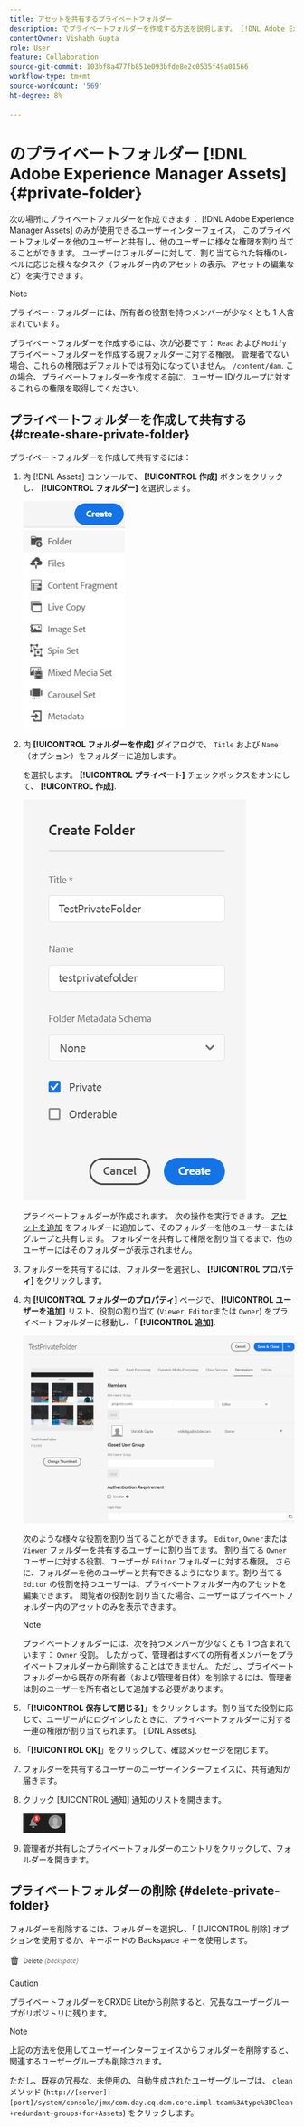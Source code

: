 ```yaml
---
title: アセットを共有するプライベートフォルダー
description: でプライベートフォルダーを作成する方法を説明します。 [!DNL Adobe Experience Manager Assets] を共有し、他のユーザーに様々な権限を割り当てます。
contentOwner: Vishabh Gupta
role: User
feature: Collaboration
source-git-commit: 103bf8a477fb851e093bfde8e2c0535f49a01566
workflow-type: tm+mt
source-wordcount: '569'
ht-degree: 8%

---
```


# のプライベートフォルダー [!DNL Adobe Experience Manager Assets] {#private-folder}

次の場所にプライベートフォルダーを作成できます： [!DNL Adobe Experience Manager Assets] のみが使用できるユーザーインターフェイス。 このプライベートフォルダーを他のユーザーと共有し、他のユーザーに様々な権限を割り当てることができます。 ユーザーはフォルダーに対して、割り当てられた特権のレベルに応じた様々なタスク（フォルダー内のアセットの表示、アセットの編集など）を実行できます。

>[!NOTE]
>
>プライベートフォルダーには、所有者の役割を持つメンバーが少なくとも 1 人含まれています。
>
>プライベートフォルダーを作成するには、次が必要です： `Read` および `Modify` プライベートフォルダーを作成する親フォルダーに対する権限。 管理者でない場合、これらの権限はデフォルトでは有効になっていません。 `/content/dam`. この場合、プライベートフォルダーを作成する前に、ユーザー ID/グループに対するこれらの権限を取得してください。

## プライベートフォルダーを作成して共有する  {#create-share-private-folder}

プライベートフォルダーを作成して共有するには：

1. 内 [!DNL Assets] コンソールで、 **[!UICONTROL 作成]** ボタンをクリックし、 **[!UICONTROL フォルダー]** を選択します。

   ![アセットフォルダーの作成](assets/create-folder.png)

1. 内 **[!UICONTROL フォルダーを作成]** ダイアログで、 `Title` および `Name` （オプション）をフォルダーに追加します。

   を選択します。 **[!UICONTROL プライベート]** チェックボックスをオンにして、 **[!UICONTROL 作成]**.

   ![chlimage_1-413](assets/create-private-folder.png)

   プライベートフォルダーが作成されます。 次の操作を実行できます。 [アセットを追加](add-assets.md#upload-assets) をフォルダーに追加して、そのフォルダーを他のユーザーまたはグループと共有します。 フォルダーを共有して権限を割り当てるまで、他のユーザーにはそのフォルダーが表示されません。

1. フォルダーを共有するには、フォルダーを選択し、 **[!UICONTROL プロパティ]** をクリックします。

1. 内 **[!UICONTROL フォルダーのプロパティ]** ページで、 **[!UICONTROL ユーザーを追加]** リスト、役割の割り当て (`Viewer`, `Editor`または `Owner`) をプライベートフォルダーに移動し、「 **[!UICONTROL 追加]**.

   ![assign-user-group](assets/assign-permissions-private-folder.png)

   次のような様々な役割を割り当てることができます。 `Editor`, `Owner`または `Viewer` フォルダーを共有するユーザーに割り当てます。 割り当てる `Owner` ユーザーに対する役割、ユーザーが `Editor` フォルダーに対する権限。 さらに、フォルダーを他のユーザーと共有できるようになります。割り当てる `Editor` の役割を持つユーザーは、プライベートフォルダー内のアセットを編集できます。 閲覧者の役割を割り当てた場合、ユーザーはプライベートフォルダー内のアセットのみを表示できます。

   >[!NOTE]
   >
   >プライベートフォルダーには、次を持つメンバーが少なくとも 1 つ含まれています： `Owner` 役割。 したがって、管理者はすべての所有者メンバーをプライベートフォルダーから削除することはできません。 ただし、プライベートフォルダーから既存の所有者（および管理者自体）を削除するには、管理者は別のユーザーを所有者として追加する必要があります。

1. 「**[!UICONTROL 保存して閉じる]**」をクリックします。割り当てた役割に応じて、ユーザーがにログインしたときに、プライベートフォルダーに対する一連の権限が割り当てられます。 [!DNL Assets].
1. 「**[!UICONTROL OK]**」をクリックして、確認メッセージを閉じます。
1. フォルダーを共有するユーザーのユーザーインターフェイスに、共有通知が届きます。

1. クリック [!UICONTROL 通知] 通知のリストを開きます。

   ![通知](assets/notification-icon.png)

1. 管理者が共有したプライベートフォルダーのエントリをクリックして、フォルダーを開きます。

## プライベートフォルダーの削除 {#delete-private-folder}

フォルダーを削除するには、フォルダーを選択し、「 [!UICONTROL 削除] オプションを使用するか、キーボードの Backspace キーを使用します。

![上部メニューの削除オプション](assets/delete-option.png)

>[!CAUTION]
>
>プライベートフォルダーをCRXDE Liteから削除すると、冗長なユーザーグループがリポジトリに残ります。

>[!NOTE]
>
>上記の方法を使用してユーザーインターフェイスからフォルダーを削除すると、関連するユーザーグループも削除されます。
>
>ただし、既存の冗長な、未使用の、自動生成されたユーザーグループは、 `clean` メソッド (`http://[server]:[port]/system/console/jmx/com.day.cq.dam.core.impl.team%3Atype%3DClean+redundant+groups+for+Assets`) をクリックします。
